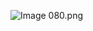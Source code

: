 ![Image 080.png](https://img1.jcloudcs.com/cms/405ab055-5172-44e6-87b4-c699199c514a20180710151656.png)